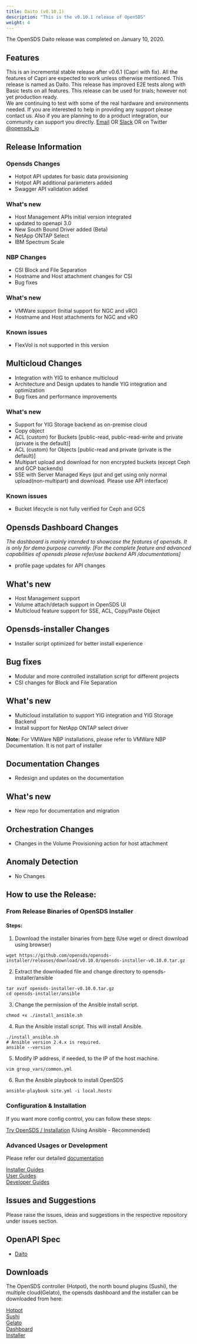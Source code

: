 ```yaml
---
title: Daito (v0.10.1)
description: "This is the v0.10.1 release of OpenSDS"
weight: 4
---
```



The OpenSDS Daito release was completed on January 10, 2020.

## Features  

This is an incremental stable release after v0.6.1 (Capri with fix). All the features of Capri are expected to work unless otherwise mentioned. This release is named as Daito. This release has improved E2E tests along with Basic tests on all features. This release can be used for trials; however not yet production ready.  
We are continuing to test with some of the real hardware and environments needed. If you are interested to help in providing any support please contact us. Also if you are planning to do a product integration, our community can support you directly. 
[Email](mailto:lfopensds@gmail.com) OR [Slack](https://www.opensds.io/slack/) OR on Twitter [@opensds_io](https://twitter.com/opensds_io)

## Release Information
### Opensds Changes

- Hotpot API updates for basic data provisioning
- Hotpot API additional parameters added
- Swagger API validation added

### What's new

- Host Management APIs initial version integrated
- updated to openapi 3.0
- New South Bound Driver added (Beta)
- NetApp ONTAP Select
- IBM Spectrum Scale

### NBP Changes

- CSI Block and File Separation
- Hostname and Host attachment changes for CSI
- Bug fixes

### What's new

- VMWare support (Initial support for NGC and vRO)
- Hostname and Host attachments for NGC and vRO

### Known issues

- FlexVol is not supported in this version

## Multicloud Changes

- Integration with YIG to enhance multicloud
- Architecture and Design updates to handle YIG integration and optimization
- Bug fixes and performance improvements

### What's new

- Support for YIG Storage backend as on-premise cloud
- Copy object
- ACL (custom) for Buckets [public-read, public-read-write and private (private is the default)]
- ACL (custom) for Objects [public-read and private (private is the default)]
- Multipart upload and download for non encrypted buckets (except Ceph and GCP backends)
- SSE with Server Managed Keys (put and get using only normal upload(non-multipart) and download. Please use API interface)

### Known issues

- Bucket lifecycle is not fully verified for Ceph and GCS

## Opensds Dashboard Changes

_The dashboard is mainly intended to showcase the features of opensds. It is only for demo purpose currently.
[For the complete feature and advanced capabilities of opensds please refer/use backend API /documentations]_

- profile page updates for API changes

## What's new

- Host Management support
- Volume attach/detach support in OpenSDS UI
- Multicloud feature support for SSE, ACL, Copy/Paste Object

## Opensds-installer Changes

- Installer script optimized for better install experience

## Bug fixes
- Modular and more controlled installation script for different projects
- CSI changes for Block and File Separation

## What's new

- Multicloud installation to support YIG integration and YIG Storage Backend
- Install support for NetApp ONTAP select driver

**Note:** For VMWare NBP installations, please refer to VMWare NBP Documentation. It is not part of installer

## Documentation Changes

- Redesign and updates on the documentation

## What's new

- New repo for documentation and migration

## Orchestration Changes

- Changes in the Volume Provisioning action for host attachment

## Anomaly Detection

- No Changes

## How to use the Release:  

### From Release Binaries of OpenSDS Installer

#### Steps:


1. Download the installer binaries from [here](https://github.com/opensds/opensds-installer/releases/tag/v0.10.0) (Use wget or direct download using browser)  

```
wget https://github.com/opensds/opensds-installer/releases/download/v0.10.0/opensds-installer-v0.10.0.tar.gz
```

2. Extract the downloaded file and change directory to opensds-installer/ansible  

```
tar xvzf opensds-installer-v0.10.0.tar.gz
cd opensds-installer/ansible
```  

3. Change the permission of the Ansible install script. 

```
chmod +x ./install_ansible.sh
```
4. Run the Ansible install script. This will install Ansible.  

```
./install_ansible.sh
# Ansible version 2.4.x is required.
ansible --version 
```  

5. Modify IP address, if needed, to the IP of the host machine.  

```
vim group_vars/common.yml 
```  

6. Run the Ansible playbook to install OpenSDS  

```
ansible-playbook site.yml -i local.hosts
```  

### Configuration & Installation
If you want more config control, you can follow these steps:

[Try OpenSDS / Installation](https://docs.opensds.io/try-opensds/installation/) (Using Ansible - Recommended)

### Advanced Usages or Development
Please refer our detailed [documentation](https://docs.opensds.io/)

[Installer Guides](https://docs.opensds.io/guides/installer-guides/)  
[User Guides](https://docs.opensds.io/guides/user-guides/)  
[Developer Guides](https://docs.opensds.io/guides/developer-guides/)  

## Issues and Suggestions
Please raise the issues, ideas and suggestions in the respective repository under issues section.

## OpenAPI Spec
* [Daito](/guides/api-spec/daito/)

## Downloads  

The OpenSDS controller (Hotpot), the north bound plugins (Sushi), the multiple cloud(Gelato), 
the opensds dashboard and the installer can be downloaded from here:

[Hotpot](https://github.com/opensds/opensds/releases/tag/v0.10.1)  
[Sushi](https://github.com/opensds/nbp/releases/tag/v0.10.0)  
[Gelato](https://github.com/opensds/multi-cloud/releases/tag/v0.10.0)  
[Dashboard](https://github.com/opensds/opensds-dashboard/releases/tag/v0.10.0)  
[Installer](https://github.com/opensds/opensds-installer/releases/tag/v0.10.0)  
